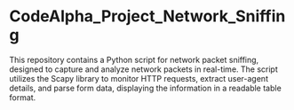 # CodeAlpha_Project_Network_Sniffing
This repository contains a Python script for network packet sniffing, designed to capture and analyze network packets in real-time. The script utilizes the Scapy library to monitor HTTP requests, extract user-agent details, and parse form data, displaying the information in a readable table format.
